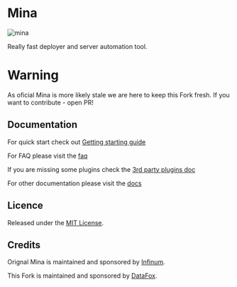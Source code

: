 # Mina

![mina](http://nadarei.co/mina/images/logo.png?1344377458)

Really fast deployer and server automation tool.

# Warning

As oficial Mina is more likely stale we are here to keep this Fork fresh. If you want to contribute - open PR!

Documentation
----------------

For quick start check out [Getting starting guide](docs/getting_started.md)

For FAQ please visit the [faq](docs/faq.md)

If you are missing some plugins check the [3rd party plugins doc](docs/3rd_party_plugins.md)

For other documentation please visit the [docs](docs)

Licence
----------------

Released under the [MIT License](https://www.opensource.org/licenses/mit-license.php).

Credits
----------------

Orignal Mina is maintained and sponsored by [Infinum](https://infinum.co).

This Fork is maintained and sponsored by [DataFox](https://data-fox.com.au).
